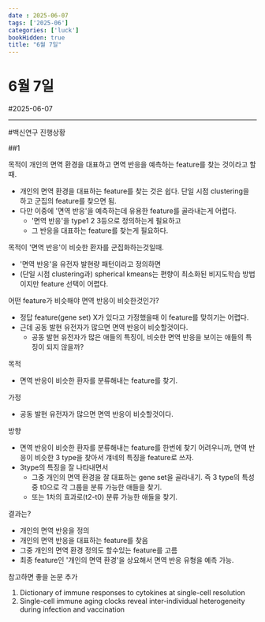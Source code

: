 ```yaml
---
date : 2025-06-07
tags: ['2025-06']
categories: ['luck']
bookHidden: true
title: "6월 7일"
---
```


# 6월 7일

#2025-06-07

---

#백신연구 진행상황

##1 

목적이 개인의 면역 환경을 대표하고 면역 반응을 예측하는 feature를 찾는 것이라고 할때.
- 개인의 면역 환경을 대표하는 feature를 찾는 것은 쉽다. 단일 시점 clustering을 하고 군집의 feature를 찾으면 됨.
- 다만 이중에 '면역 반응'을 예측하는데 유용한 feature를 골라내는게 어렵다.
  - '면역 반응'을 type1 2 3등으로 정의하는게 필요하고
  - 그 반응을 대표하는 feature를 찾는게 필요하다.

목적이 '면역 반응'이 비슷한 환자를 군집화하는것일때.
- '면역 반응'을 유전자 발현량 패턴이라고 정의하면 
- (단일 시점 clustering과) spherical kmeans는 편향이 최소화된 비지도학습 방법이지만 feature 선택이 어렵다.

어떤 feature가 비슷해야 면역 반응이 비슷한것인가?
- 정답 feature(gene set) X가 있다고 가정했을때 이 feature를 맞히기는 어렵다.
- 근데 공동 발현 유전자가 많으면 면역 반응이 비슷할것이다.
  - 공동 발현 유전자가 많은 애들의 특징이, 비슷한 면역 반응을 보이는 애들의 특징이 되지 않을까?

목적
- 면역 반응이 비슷한 환자를 분류해내는 feature를 찾기.

가정
- 공동 발현 유전자가 많으면 면역 반응이 비슷할것이다.

방향
- 면역 반응이 비슷한 환자를 분류해내는 feature를 한번에 찾기 어려우니까, 면역 반응이 비슷한 3 type을 찾아서 걔네의 특징을 feature로 쓰자.
- 3type의 특징을 잘 나타내면서
  - 그중 개인의 면역 환경을 잘 대표하는 gene set을 골라내기. 즉 3 type의 특성 중 t0으로 각 그룹을 분류 가능한 애들을 찾기.
  - 또는 1차의 효과로(t2-t0) 분류 가능한 애들을 찾기.

결과는?
- 개인의 면역 반응을 정의
- 개인의 면역 반응을 대표하는 feature를 찾음
- 그중 개인의 면역 환경 정의도 할수있는 feature를 고름
- 최종 feature인 '개인의 면역 환경'을 상요해서 면역 반응 유형을 예측 가능.

참고하면 좋을 논문 추가
1. Dictionary of immune responses to cytokines at single-cell resolution
2. Single-cell immune aging clocks reveal inter-individual heterogeneity during infection and vaccination
